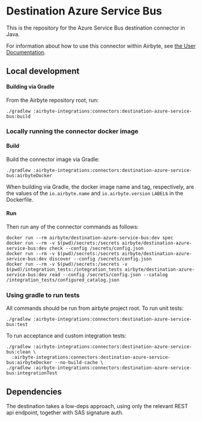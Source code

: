 # Destination Azure Service Bus

This is the repository for the Azure Service Bus destination connector in Java.

For information about how to use this connector within Airbyte, see [the User Documentation](https://docs.airbyte.com/integrations/destinations/azure-service-bus).

## Local development

#### Building via Gradle

From the Airbyte repository root, run:
```
./gradlew :airbyte-integrations:connectors:destination-azure-service-bus:build
```

### Locally running the connector docker image

#### Build
Build the connector image via Gradle:
```
./gradlew :airbyte-integrations:connectors:destination-azure-service-bus:airbyteDocker
```
When building via Gradle, the docker image name and tag, respectively, are the values of the `io.airbyte.name` and `io.airbyte.version` `LABEL`s in
the Dockerfile.

#### Run
Then run any of the connector commands as follows:
```
docker run --rm airbyte/destination-azure-service-bus:dev spec
docker run --rm -v $(pwd)/secrets:/secrets airbyte/destination-azure-service-bus:dev check --config /secrets/config.json
docker run --rm -v $(pwd)/secrets:/secrets airbyte/destination-azure-service-bus:dev discover --config /secrets/config.json
docker run --rm -v $(pwd)/secrets:/secrets -v $(pwd)/integration_tests:/integration_tests airbyte/destination-azure-service-bus:dev read --config /secrets/config.json --catalog /integration_tests/configured_catalog.json
```

### Using gradle to run tests
All commands should be run from airbyte project root.
To run unit tests:
```
./gradlew :airbyte-integrations:connectors:destination-azure-service-bus:test
```
To run acceptance and custom integration tests:
```
./gradlew :airbyte-integrations:connectors:destination-azure-service-bus:clean \
  :airbyte-integrations:connectors:destination-azure-service-bus:airbyteDocker --no-build-cache \
./gradlew :airbyte-integrations:connectors:destination-azure-service-bus:integrationTest
```

## Dependencies

The destination takes a low-deps approach, using only the relevant REST api endpoint, together with SAS signature auth.
